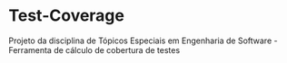 # Test-Coverage
Projeto da disciplina de Tópicos Especiais em Engenharia de Software - Ferramenta de cálculo de cobertura de testes
